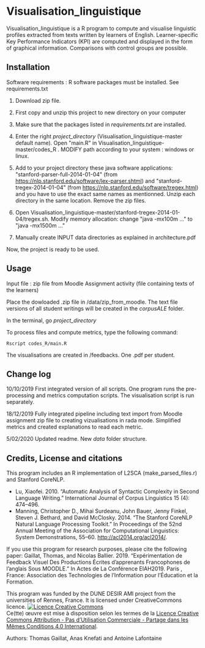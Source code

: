 # Visualisation_linguistique

Visualisation_linguistique is a R program to compute and visualise linguistic profiles extracted from texts written by learners of English. Learner-specific Key Performance Indicators (KPI) are computed and displayed in the form of graphical information. Comparisons with control groups are possible.  



## Installation
Software requirements : 
R software packages must be installed. See requirements.txt

1. Download zip file.

2. First copy and unzip this project to new directory on your computer

3. Make sure that the packages listed in *requirements.txt* are installed.

4. Enter the right *project_directory* (Visualisation_linguistique-master default name). Open "main.R" in Visualisation_linguistique-master/codes_R . MODIFY path according to your system : windows or linux.

5. Add to your project directory these java software applications: "stanford-parser-full-2014-01-04" (from https://nlp.stanford.edu/software/lex-parser.shtml) and "stanford-tregex-2014-01-04" (from https://nlp.stanford.edu/software/tregex.html) and you have to use the exact same names as mentionned. Unzip each directory in the same location. Remove the zip files. 

6. Open Visualisation_linguistique-master/stanford-tregex-2014-01-04/tregex.sh. Modify memory allocation: change "java -mx100m ..." to "java -mx1500m ..."

7. Manually create INPUT data directories as explained in architecture.pdf

Now, the project is ready to be used.




## Usage

Input file : zip file from Moodle Assignment activity (file containing texts of the learners)

Place the dowloaded .zip file in /data/zip_from_moodle. The text file versions of all student writings will be created in the *corpusALE* folder. 

In the terminal, go *project_directory*

To process files and compute metrics, type the following command: 

```
Rscript codes_R/main.R
```
The visualisations are created in /feedbacks. One .pdf per student. 

## Change log

10/10/2019 
First integrated version of all scripts. One program runs the pre-processing and metrics computation scripts. 
The visualisation script is run separately. 

18/12/2019
Fully integrated pipeline including text import from Moodle assignment zip file to creating vizualisations in rada mode. 
Simplified metrics and created explanations to read each metric. 

5/02/2020
Updated readme. New *data* folder structure. 


## Credits, License and citations

This program includes an R implementation of L2SCA (make_parsed_files.r) and Stanford CoreNLP. 

- Lu, Xiaofei. 2010. “Automatic Analysis of Syntactic Complexity in Second Language Writing.” International Journal of Corpus Linguistics 15 (4): 474–496.
- Manning, Christopher D., Mihai Surdeanu, John Bauer, Jenny Finkel, Steven J. Bethard, and David McClosky. 2014. “The Stanford CoreNLP Natural Language Processing Toolkit.” In Proceedings of the 52nd Annual Meeting of the Association for Computational Linguistics: System Demonstrations, 55–60. http://acl2014.org/acl2014/.


If you use this program for research purposes, please cite the following paper:
Gaillat, Thomas, and Nicolas Ballier. 2019. “Expérimentation de Feedback Visuel Des Productions Écrites d’apprenants Francophones de l’anglais Sous MOODLE.” In Actes de La Conférence EIAH2019. Paris , France: Association des Technologies de l’Information pour l’Éducation et la Formation.



This program was funded by the DUNE DESIR AMI project from the universities of Rennes, France. It is licensed under CreativeCommons licence.
<a rel="license" href="http://creativecommons.org/licenses/by-nc-sa/4.0/"><img alt="Licence Creative Commons" style="border-width:0" src="https://i.creativecommons.org/l/by-nc-sa/4.0/88x31.png" /></a><br />Ce(tte) œuvre est mise à disposition selon les termes de la <a rel="license" href="http://creativecommons.org/licenses/by-nc-sa/4.0/">Licence Creative Commons Attribution - Pas d’Utilisation Commerciale - Partage dans les Mêmes Conditions 4.0 International</a>.

Authors: Thomas Gaillat, Anas Knefati and Antoine Lafontaine

